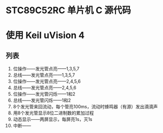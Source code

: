 # STC89C52RC 单片机 C 源代码
# 使用 Keil uVision 4

## 列表
1. 位操作——发光管点亮——1,3,5,7
2. 总线——发光管点亮——1,3,5,7
3. 位操作——发光管点亮——2,4,5,6
4. 总线——发光管点亮——2,4,5,6
5. 位操作——发光管闪烁——1和2
6. 总线——发光管闪烁——1和2
7. 8个发光管来回流动，每个管亮100ms，流动时蜂鸣器（有源）发出滴滴声
8. 用8个发光管显示8位二进制数的累加过程
9. 动态显示——两屏显示，每屏亮1s，灭1s
10. 中断——